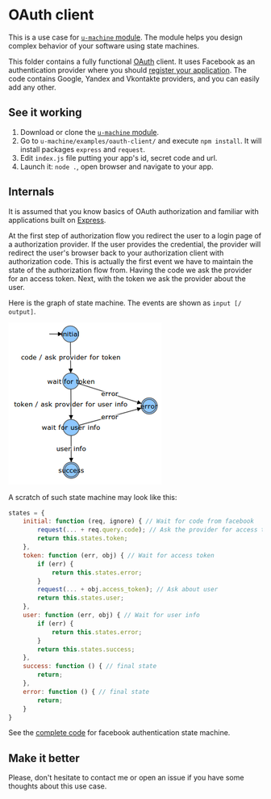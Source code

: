 # OAuth client

This is a use case for [`u-machine` module](https://github.com/DmitryMyadzelets/u-machine). The module helps you design complex behavior of your software using state machines.

This folder contains a fully functional [OAuth](https://en.wikipedia.org/wiki/OAuth) client. It uses Facebook as an authentication provider where you should [register your application](https://developers.facebook.com/docs/apps/register). The code contains Google, Yandex and Vkontakte providers, and you can easily add any other.

## See it working

1. Download or clone the [`u-machine` module](https://github.com/DmitryMyadzelets/u-machine).
2. Go to `u-machine/examples/oauth-client/` and execute `npm install`. It will install packages `express` and `request`.
3. Edit `index.js` file putting your app's id, secret code and url.
4. Launch it: `node .`, open browser and navigate to your app.

## Internals

It is assumed that you know basics of OAuth authorization and familiar with applications built on [Express](http://expressjs.com/).

At the first step of authorization flow you redirect the user to a login page of a authorization provider. If the user provides the credential, the provider will redirect the user's browser back to your authorization client with authorization code. This is actually the first event we have to maintain the state of the authorization flow from. Having the code we ask the provider for an access token. Next, with the token we ask the provider about the user. 

Here is the graph of state machine. The events are shown as `input [/ output]`.

![State machine for facebook](https://github.com/DmitryMyadzelets/u-machine/raw/master/examples/oauth-client/misc/facebook-state-machine.png)

A scratch of such state machine may look like this:

```javascript
states = {
    initial: function (req, ignore) { // Wait for code from facebook
        request(... + req.query.code); // Ask the provider for access token
        return this.states.token;
    },
    token: function (err, obj) { // Wait for access token
        if (err) {
            return this.states.error;
        }
        request(... + obj.access_token); // Ask about user
        return this.states.user;
    },
    user: function (err, obj) { // Wait for user info
        if (err) {
            return this.states.error;
        }
        return this.states.success;
    },
    success: function () { // final state
        return;
    },
    error: function () { // final state
        return;
    }
}
```

See the [complete code](https://github.com/DmitryMyadzelets/u-machine/blob/master/examples/oauth-client/oauth/facebook.js) for facebook authentication state machine.

## Make it better

Please, don't hesitate to contact me or open an issue if you have some thoughts about this use case.
